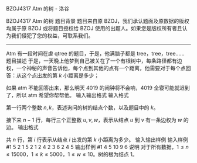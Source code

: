 



BZOJ4317 Atm 的树 - 洛谷














BZOJ4317 Atm 的树
题目背景
题目来自原 BZOJ，我们承认题面及原数据的版权均属于原 BZOJ 或将题目授权给 BZOJ 使用的出题人。如果您是版权所有者且认为我们侵犯了您的权益，可联系我们。

---

Atm 有一段时间在虐 qtree 的题目，于是，他满脑子都是 tree，tree，tree……
题目描述
于是，一天晚上他梦到自己被关在了一个有根树中，每条路径都有边权，一个神秘的声音告诉他，每个点到其他的点有一个距离，他需要对于每个点回答：从这个点出发的第 $k$ 小距离是多少；

如果 atm 不能回答出来，那么明天 4019 的闹钟将不会响，4019 全寝可能就迟到了，所以 atm 希望你帮帮他。
输入输出格式
输入格式

第一行两个整数 $n,k$，表述询问的树的结点个数，以及题目中的 $k$。

接下来 $n-1$ 行，每行三个正整数 $u,v,w$，表示从结点 $u$ 到 $v$ 有一条边权为 $w$ 的边。
输出格式

共 $n$ 行，第 $i$ 行表示从结点 $i$ 出发的第 $k$ 小距离为多少。
输入输出样例
输入样例 #1
5 2
1 5 2
1 2 4
2 3 6
2 4 5
输出样例 #1
4
5
10
9
6
说明
对于所有数据，$1\leq n\leq 15000$，$1\leq k\leq 5000$，$1\leq w\leq 10$。树的根为结点 $1$。






